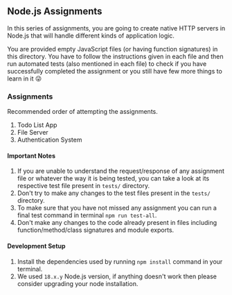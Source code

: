 ## Node.js Assignments
In this series of assignments, you are going to create native HTTP servers in Node.js that will handle different kinds of application logic.

You are provided empty JavaScript files (or having function signatures) in this directory. You have to follow the instructions given in each file and then run automated tests (also mentioned in each file) to check if you have successfully completed the assignment or you still have few more things to learn in it 😜

### Assignments
Recommended order of attempting the assignments.
1. Todo List App
2. File Server
3. Authentication System

#### Important Notes
1. If you are unable to understand the request/response of any assignment file or whatever the way it is being tested, you can take a look at its respective test file present in `tests/` directory.
2. Don't try to make any changes to the test files present in the `tests/` directory.
3. To make sure that you have not missed any assignment you can run a final test command in terminal `npm run test-all`.
4. Don't make any changes to the code already present in files including function/method/class signatures and module exports.

#### Development Setup
1. Install the dependencies used by running `npm install` command in your terminal.
2. We used `18.x.y` Node.js version, if anything doesn't work then please consider upgrading your node installation.

